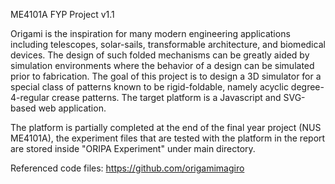 ME4101A FYP Project v1.1

Origami is the inspiration for many modern engineering applications including telescopes, solar-sails, transformable architecture, and biomedical devices. The design of such folded mechanisms can be greatly aided by simulation environments where the behavior of a design can be simulated prior to fabrication. The goal of this project is to design a 3D simulator for a special class of patterns known to be rigid-foldable, namely acyclic degree-4-regular crease patterns. The target platform is a Javascript and SVG-based web application.

The platform is partially completed at the end of the final year project (NUS ME4101A), the experiment files that are tested with the platform in the report are stored inside "ORIPA Experiment" under main directory.

Referenced code files: 
https://github.com/origamimagiro
